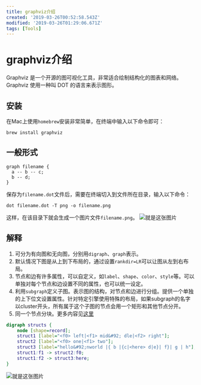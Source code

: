 ```yaml
---
title: graphviz介绍
created: '2019-03-26T00:52:58.543Z'
modified: '2019-03-26T01:29:06.671Z'
tags: [Tools]
---
```


# graphviz介绍
Graphviz 是一个开源的图可视化工具，非常适合绘制结构化的图表和网络。Graphviz 使用一种叫 DOT 的语言来表示图形。

## 安装
在Mac上使用`homebrew`安装非常简单，在终端中输入以下命令即可：
```
brew install graphviz
```

## 一般形式
```
graph filename {
  a -- b -- c;
  b -- d;
}
```
保存为`filename.dot`文件后，需要在终端切入到文件所在目录，输入以下命令：
```
dot filename.dot -T png -o filename.png
```
这样，在该目录下就会生成一个图片文件`filename.png`。
![就是这张图片](/Users/huxiaoyang/Desktop/h.png)

## 解释
1. 可分为有向图和无向图，分别用`digraph`、`graph`表示。
2. 默认情况下图是从上到下布局的，通过设置`rankdir=LR`可以让图从左到右布局。
3. 节点和边有许多属性，可以自定义，如`label`、`shape`、`color`、`style`等。可以单独对每个节点和边设置不同的属性，也可以统一设定。
4. 利用`subgraph`定义子图。表示图的结构，对节点和边进行分组。提供一个单独的上下位文设置属性。针对特定引擎使用特殊的布局，如果subgraph的名字以cluster开头，所有属于这个子图的节点会用一个矩形和其他节点分开。
5. 同一个节点分块。更多内容见[这里](http://www.graphviz.org/doc/info/shapes.html)
```dot
digraph structs {
    node [shape=record];
    struct1 [label="<f0> left|<f1> mid&#92; dle|<f2> right"];
    struct2 [label="<f0> one|<f1> two"];
    struct3 [label="hello&#92;nworld |{ b |{c|<here> d|e}| f}| g | h"];
    struct1:f1 -> struct2:f0;
    struct1:f2 -> struct3:here;
}
```
![就是这张图片](/Users/huxiaoyang/Desktop/mypic.png)


